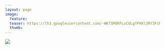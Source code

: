 ```yaml
---
layout: page
image:
  feature:
  teaser: https://lh3.googleusercontent.com/-WK7SM0RFLuCULgYFHXl3RY3FcM22DKA5Xo8u_04DGM=w245
  thumb:
---
```


[![](https://lh3.googleusercontent.com/3ZELhVfWbSADpyB56-P7B17NHowNFXzEQh4XGbzw-O8=w800)](https://lh3.googleusercontent.com/3ZELhVfWbSADpyB56-P7B17NHowNFXzEQh4XGbzw-O8=s0)
